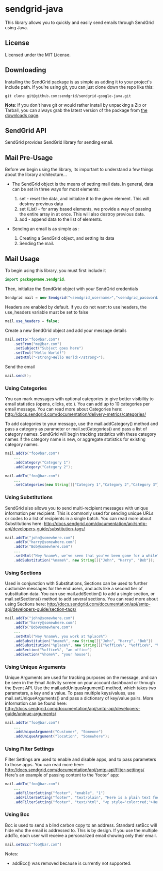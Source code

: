 # sendgrid-java #
This library allows you to quickly and easily send emails through SendGrid using Java.
 
## License ##
Licensed under the MIT License.

## Downloading ##

Installing the SendGrid package is as simple as adding it to your project's include path.  If you're using git, you can just clone down the repo like this:

```
git clone git@github.com:sendgrid/sendgrid-google-java.git
```

__Note__: If you don't have git or would rather install by unpacking a Zip or Tarball, you can always grab the latest version of the package from [the downloads page](https://github.com/sendgrid/sendgrid-google-java/archive/master.zip). 


## SendGrid API ##
SendGrid provides SendGrid library for sending email.


## Mail Pre-Usage ##

Before we begin using the library, its important to understand a few things about the library architecture...

* The SendGrid object is the means of setting mail data. In general, data can be set in three ways for most elements:
  1. set - reset the data, and initialize it to the given element. This will destroy previous data
  2. set (List) - for array based elements, we provide a way of passing the entire array in at once. This will also destroy previous data.
  3. add - append data to the list of elements.

* Sending an email is as simple as :
  1. Creating a SendGrid object, and setting its data
  2. Sending the mail.

## Mail Usage ##

To begin using this library, you must first include it

```java
import packageName.Sendgrid;
```

Then, initialize the SendGrid object with your SendGrid credentials

```java
Sendgrid mail = new Sendgrid("<sendgrid_username>","<sendgrid_password>");
```

Headers are enabled by default. If you do not want to use headers, the use_headers variable must be set to false

```java
mail.use_headers = false;
```

Create a new SendGrid object and add your message details

```java
mail.setTo("foo@bar.com")
    .setFrom("me@bar.com")
    .setSubject("Subject goes here")
    .setText("Hello World!")
    .setHtml("<strong>Hello World!</strong>");
```

Send the email

```java
mail.send();
```

### Using Categories ###

You can mark messages with optional categories to give better visibility to email statistics (opens, clicks, etc.). You can add up to 10 categories per email message. You can read more about Categories here: http://docs.sendgrid.com/documentation/delivery-metrics/categories/

To add categories to your message, use the mail.addCategory() method and pass a category as parameter or mail.setCategories() and pass a list of category names. SendGrid will begin tracking statistics with these category names if the category name is new, or aggregate statistics for existing category names.

```java
mail.addTo("foo@bar.com")
    ...
    .addCategory("Category 1")
    .addCategory("Category 2");
```

```java
mail.addTo("foo@bar.com")
    ...
    .setCategories(new String[]{"Category 1","Category 2","Category 3"});
```

### Using Substitutions ###

SendGrid also allows you to send multi-recipient messages with unique information per recipient. This is commonly used for sending unique URLs or codes to a list of recipients in a single batch. You can read more about Substitutions here: http://docs.sendgrid.com/documentation/api/smtp-api/developers-guide/substitution-tags/

```java
mail.addTo("john@somewhere.com")
    .addTo("harry@somewhere.com")
    .addTo("Bob@somewhere.com")
    ...
    .setHtml("Hey %name%, we've seen that you've been gone for a while")
    .addSubstitution("%name%", new String[]{"John", "Harry", "Bob"});
```

### Using Sections ###

Used in conjunction with Substitutions, Sections can be used to further customize messages for the end users, and acts like a second tier of substitution data. You can use mail.addSection() to add a single section, or mail.setSections() method to add several sections. You can read more about using Sections here: http://docs.sendgrid.com/documentation/api/smtp-api/developers-guide/section-tags/

```java
mail.addTo("john@somewhere.com")
    .addTo("harry@somewhere.com")
    .addTo("Bob@somewhere.com")
    ...
    .setHtml("Hey %name%, you work at %place%")
    .addSubstitution("%name%", new String[]{"John", "Harry", "Bob"})
    .addSubstitution("%place%", new String[]{"%office%", "%office%", "%home%"})
    .addSection("%office%", "an office")
    .addSection("%home%", "your house");
```

### Using Unique Arguments ###

Unique Arguments are used for tracking purposes on the message, and can be seen in the Email Activity screen on your account dashboard or through the Event API. Use the mail.addUniqueArgument() method, which takes two parameters, a key and a value. To pass multiple keys/values, use mail.setUniqueArguments() and pass a dictionary of key/value pairs. More information can be found here: http://docs.sendgrid.com/documentation/api/smtp-api/developers-guide/unique-arguments/

```java
mail.addTo("foo@bar.com")
    ...
    .addUniqueArgument("Customer", "Someone")
    .addUniqueArgument("location", "Somewhere");
```

### Using Filter Settings ###

Filter Settings are used to enable and disable apps, and to pass parameters to those apps. You can read more here: http://docs.sendgrid.com/documentation/api/smtp-api/filter-settings/
Here's an example of passing content to the 'footer' app:

```java
mail.addTo("foo@bar.com")
    ...
    .addFilterSetting("footer", "enable", "1")
    .addFilterSetting("footer", "text/plain", "Here is a plain text footer")
    .addFilterSetting("footer", "text/html", "<p style='color:red;'>Here is an HTML footer</p>");
```

### Using Bcc ###

Bcc is used to send a blind carbon copy to an address. Standard setBcc will hide who the email is addressed to. This is by design. If you use the multiple addTo, each user will receive a personalized email showing only their email.

```java
mail.setBcc("foo@bar.com")
```

Notes:
- addBcc() was removed because is currently not supported.
